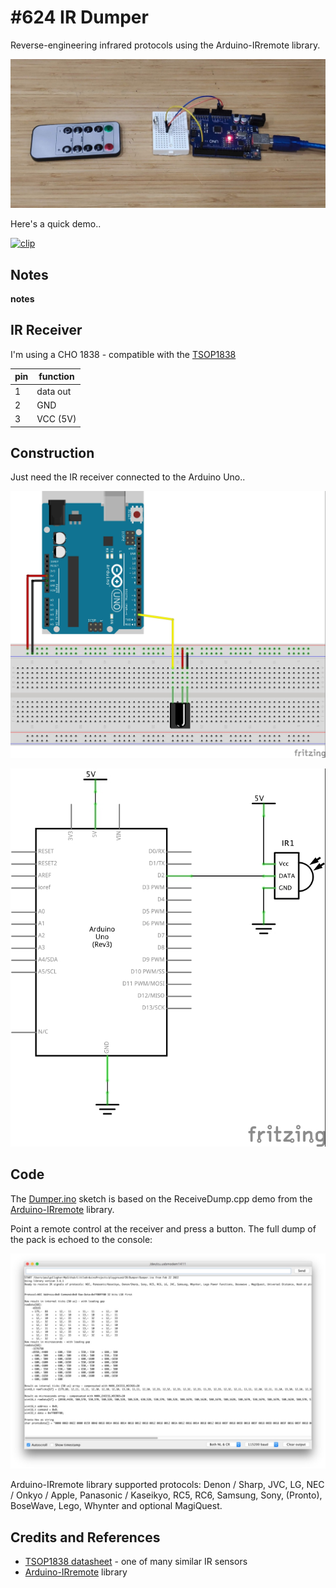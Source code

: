 # #624 IR Dumper

Reverse-engineering infrared protocols using the Arduino-IRremote library.

![Build](./assets/Dumper_build.jpg?raw=true)

Here's a quick demo..

[![clip](https://img.youtube.com/vi/video_id/0.jpg)](https://www.youtube.com/watch?v=video_id)

## Notes

__notes__

## IR Receiver

I'm using a CHO 1838 - compatible with the [TSOP1838](http://www.alldatasheet.com/datasheet-pdf/pdf/26604/VISHAY/TSOP1838.html)

| pin | function |
|-----|----------|
|  1  | data out |
|  2  | GND      |
|  3  | VCC (5V) |


## Construction

Just need the IR receiver connected to the Arduino Uno..

![bb](./assets/Dumper_bb.jpg?raw=true)

![schematic](./assets/Dumper_schematic.jpg?raw=true)

## Code

The [Dumper.ino](./Dumper.ino)
sketch is based on the ReceiveDump.cpp demo from the [Arduino-IRremote](https://github.com/Arduino-IRremote/Arduino-IRremote) library.

Point a remote control at the receiver and press a button. The full dump of the pack is echoed to the console:

![console](./assets/console.jpg?raw=true)


Arduino-IRremote library supported protocols:
Denon / Sharp, JVC, LG, NEC / Onkyo / Apple, Panasonic / Kaseikyo, RC5, RC6, Samsung, Sony, (Pronto), BoseWave, Lego, Whynter and optional MagiQuest.

## Credits and References

* [TSOP1838 datasheet](http://www.alldatasheet.com/datasheet-pdf/pdf/26604/VISHAY/TSOP1838.html) - one of many similar IR sensors
* [Arduino-IRremote](https://github.com/Arduino-IRremote/Arduino-IRremote) library
